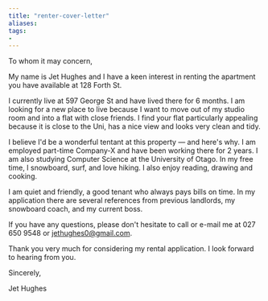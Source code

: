 ```yaml
---
title: "renter-cover-letter"
aliases: 
tags: 
- 
---
```


To whom it may concern,

My name is Jet Hughes and I have a keen interest in renting the apartment you have available at 128 Forth St.

I currently live at 597 George St and have lived there for 6 months. I am looking for a new place to live because I want to move out of my studio room and into a flat with close friends. I find your flat particularly appealing because it is close to the Uni, has a nice view and looks very clean and tidy.

I believe I'd be a wonderful tentant at this property — and here's why. I am employed part-time Company-X and have been working there for 2 years. I am also studying Computer Science at the University of Otago. In my free time, I snowboard, surf, and love hiking. I also enjoy reading, drawing and cooking.

I am quiet and friendly, a good tenant who always pays bills on time. In my application there are several references from previous landlords, my snowboard coach, and my current boss.

If you have any questions, please don't hesitate to call or e-mail me at 027 650 9548 or jethughes0@gmail.com.

Thank you very much for considering my rental application. I look forward to hearing from you.

Sincerely,

Jet Hughes




